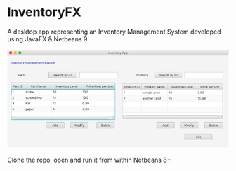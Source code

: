 # InventoryFX
A desktop app representing an Inventory Management System developed using JavaFX & Netbeans 9
<br/>
<br/>
![alt text](https://github.com/desiby/InventoryFX/blob/master/Screen%20Shot%202018-08-24%20at%2011.59.40%20PM.png)
<br/>
<br/>
Clone the repo, open and run it from within Netbeans 8+
